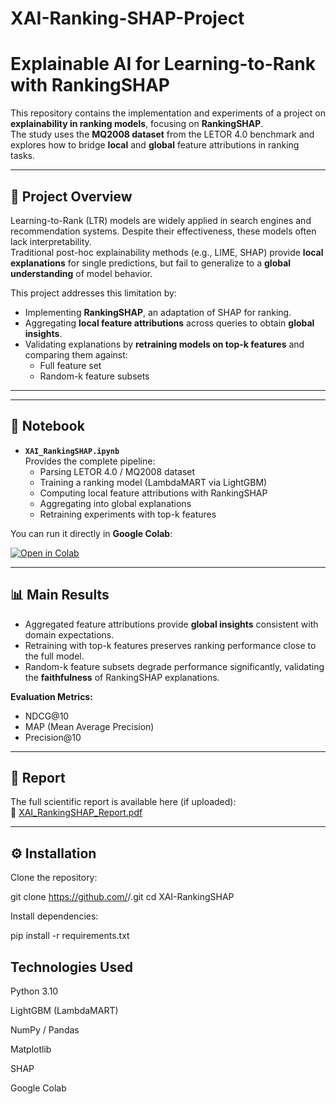 # XAI-Ranking-SHAP-Project

# Explainable AI for Learning-to-Rank with RankingSHAP

This repository contains the implementation and experiments of a project on **explainability in ranking models**, focusing on **RankingSHAP**.  
The study uses the **MQ2008 dataset** from the LETOR 4.0 benchmark and explores how to bridge **local** and **global** feature attributions in ranking tasks.

---

## 📖 Project Overview
Learning-to-Rank (LTR) models are widely applied in search engines and recommendation systems. Despite their effectiveness, these models often lack interpretability.  
Traditional post-hoc explainability methods (e.g., LIME, SHAP) provide **local explanations** for single predictions, but fail to generalize to a **global understanding** of model behavior.

This project addresses this limitation by:
- Implementing **RankingSHAP**, an adaptation of SHAP for ranking.  
- Aggregating **local feature attributions** across queries to obtain **global insights**.  
- Validating explanations by **retraining models on top-k features** and comparing them against:  
  - Full feature set  
  - Random-k feature subsets  

---


---

## 🚀 Notebook
- **`XAI_RankingSHAP.ipynb`**  
  Provides the complete pipeline:
  - Parsing LETOR 4.0 / MQ2008 dataset
  - Training a ranking model (LambdaMART via LightGBM)
  - Computing local feature attributions with RankingSHAP
  - Aggregating into global explanations
  - Retraining experiments with top-k features

You can run it directly in **Google Colab**:

[![Open in Colab](https://colab.research.google.com/assets/colab-badge.svg)](https://colab.research.google.com/github/<USERNAME>/<REPO>/blob/main/XAI_RankingSHAP.ipynb)

---

## 📊 Main Results
- Aggregated feature attributions provide **global insights** consistent with domain expectations.  
- Retraining with top-k features preserves ranking performance close to the full model.  
- Random-k feature subsets degrade performance significantly, validating the **faithfulness** of RankingSHAP explanations.  

**Evaluation Metrics:**
- NDCG@10  
- MAP (Mean Average Precision)  
- Precision@10  

---

## 📑 Report
The full scientific report is available here (if uploaded):  
📄 [XAI_RankingSHAP_Report.pdf](report/XAI_RankingSHAP_Report.pdf)

---

## ⚙️ Installation
Clone the repository:

git clone https://github.com/<USERNAME>/<REPO>.git
cd XAI-RankingSHAP

Install dependencies:

pip install -r requirements.txt

## Technologies Used

Python 3.10

LightGBM (LambdaMART)

NumPy / Pandas

Matplotlib

SHAP

Google Colab
